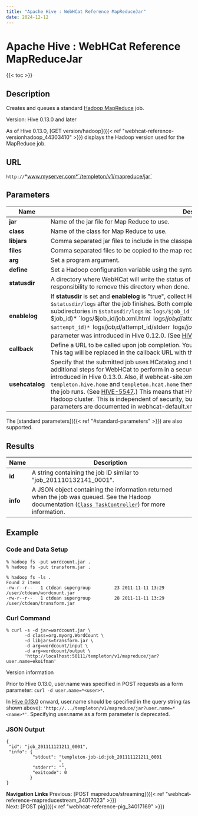```yaml
---
title: "Apache Hive : WebHCat Reference MapReduceJar"
date: 2024-12-12
---
```


# Apache Hive : WebHCat Reference MapReduceJar

{{< toc >}}

## Description

Creates and queues a standard [Hadoop MapReduce](http://hadoop.apache.org/docs/stable/commands_manual.html) job.

Version: Hive 0.13.0 and later

As of Hive 0.13.0, [GET version/hadoop]({{< ref "webhcat-reference-versionhadoop_44303410" >}}) displays the Hadoop version used for the MapReduce job.

## URL

`http://`*www.myserver.com*`/templeton/v1/mapreduce/jar`

## Parameters

| Name | Description | Required? | Default |
| --- | --- | --- | --- |
| **jar** | Name of the jar file for Map Reduce to use. | Required | None |
| **class** | Name of the class for Map Reduce to use. | Required | None |
| **libjars** | Comma separated jar files to include in the classpath. | Optional | None |
| **files** | Comma separated files to be copied to the map reduce cluster. | Optional | None |
| **arg** | Set a program argument. | Optional | None |
| **define** | Set a Hadoop configuration variable using the syntax `define=NAME=VALUE` | Optional | None |
| **statusdir** | A directory where WebHCat will write the status of the Map Reduce job. If provided, it is the caller's responsibility to remove this directory when done. | Optional | None |
| **enablelog** | If **statusdir** is set and **enablelog** is "true", collect Hadoop job configuration and logs into a directory named `$statusdir/logs` after the job finishes. Both completed and failed attempts are logged. The layout of subdirectories in `$statusdir/logs` is: `logs/$job_id` *(directory for $job_id)* `logs/$job_id/job.xml.html` `logs/$job_id/$attempt_id` *(directory for $attempt_id)* `logs/$job_id/$attempt_id/stderr` `logs/$job_id/$attempt_id/stdout` `logs/$job_id/$attempt_id/syslog` This parameter was introduced in Hive 0.12.0. (See [HIVE-4531](https://issues.apache.org/jira/browse/HIVE-4531).) | Optional in Hive 0.12.0+ | None |
| **callback** | Define a URL to be called upon job completion. You may embed a specific job ID into this URL using `$jobId`. This tag will be replaced in the callback URL with this job's job ID. | Optional | None |
| **usehcatalog** | Specify that the submitted job uses HCatalog and therefore needs to access the metastore, which requires additional steps for WebHCat to perform in a secure cluster. (See [HIVE-5133](https://issues.apache.org/jira/browse/HIVE-5133).) This parameter will be introduced in Hive 0.13.0. Also, if webhcat-site.xml defines the parameters `templeton.hive.archive`, `templeton.hive.home` and `templeton.hcat.home` then WebHCat will ship the Hive tar to the target node where the job runs. (See [HIVE-5547](https://issues.apache.org/jira/browse/HIVE-5547).) This means that Hive doesn't need to be installed on every node in the Hadoop cluster. This is independent of security, but improves manageability. The webhcat-site.xml parameters are documented in webhcat-default.xml. | Optional in Hive 0.13.0+ | false |

The [standard parameters]({{< ref "#standard-parameters" >}}) are also supported.

## Results

| Name | Description |
| --- | --- |
| **id** | A string containing the job ID similar to "job_201110132141_0001". |
| **info** | A JSON object containing the information returned when the job was queued. See the Hadoop documentation ([`Class TaskController`](http://hadoop.apache.org/docs/r1.2.1/api/org/apache/hadoop/mapred/TaskController.html)) for more information. |

## Example

### Code and Data Setup

```
% hadoop fs -put wordcount.jar .
% hadoop fs -put transform.jar .

% hadoop fs -ls .
Found 2 items
-rw-r--r--   1 ctdean supergroup         23 2011-11-11 13:29 /user/ctdean/wordcount.jar
-rw-r--r--   1 ctdean supergroup         28 2011-11-11 13:29 /user/ctdean/transform.jar

```

### Curl Command

```
% curl -s -d jar=wordcount.jar \
       -d class=org.myorg.WordCount \
       -d libjars=transform.jar \
       -d arg=wordcount/input \
       -d arg=wordcount/output \
       'http://localhost:50111/templeton/v1/mapreduce/jar?user.name=ekoifman'

```

Version information

Prior to Hive 0.13.0, user.name was specified in POST requests as a form parameter: `curl -d user.name=*<user>*`.

In [Hive 0.13.0](https://issues.apache.org/jira/browse/HIVE-6576) onward, user.name should be specified in the query string (as shown above): `'http://.../templeton/v1/mapreduce/jar?user.name=*<name>*'`. Specifying user.name as a form parameter is deprecated.

### JSON Output

```
{
 "id": "job_201111121211_0001",
 "info": {
          "stdout": "templeton-job-id:job_201111121211_0001
                    ",
          "stderr": "",
          "exitcode": 0
         }
}

```

**Navigation Links**
Previous: [POST mapreduce/streaming]({{< ref "webhcat-reference-mapreducestream_34017023" >}})  
 Next: [POST pig]({{< ref "webhcat-reference-pig_34017169" >}})



 

 

